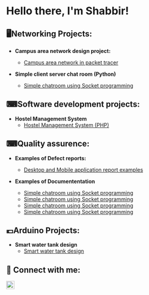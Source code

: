 <h1>Hello there, I'm Shabbir! </h1>

<h2>🖥Networking Projects:</h2>

- <b>Campus area network design project:</b>
  - [Campus area network in packet tracer](https://github.com/MrShabbir01/Campus-Area-Network)

- <b>Simple client server chat room (Python)</b>
  - [Simple chatroom using Socket programming](https://github.com/MrShabbir01/Client-server-chatroom.)


<h2>⌨Software development projects:</h2>

- <b>Hostel Management System</b>
  - [Hostel Management System (PHP)](https://github.com/MrShabbir01/Hostel-Management-System)


<h2>⌨Quality assurence:</h2>

- <b>Examples of Defect reports:</b>
  - [Desktop and Mobile application report examples](https://github.com/MrShabbir01/Bug-reports-in-Jira)

- <b>Examples of Documententation </b>
  - [Simple chatroom using Socket programming](https://github.com/MrShabbir01/Client-server-chatroom.)
  - [Simple chatroom using Socket programming](https://github.com/MrShabbir01/Client-server-chatroom.)
  - [Simple chatroom using Socket programming](https://github.com/MrShabbir01/Client-server-chatroom.)
  - [Simple chatroom using Socket programming](https://github.com/MrShabbir01/Client-server-chatroom.)


<h2>💶Arduino Projects: </h2>

- <b>Smart water tank design</b>
  - [Smart water tank design](https://github.com/MrShabbir01/Automated-Water-system-Arduino-Uno-)


<h2> 🤳 Connect with me:</h2>

[<img align="left" alt="JoshMadakor | LinkedIn" width="22px" src="https://cdn.jsdelivr.net/npm/simple-icons@v3/icons/linkedin.svg" />][linkedin]

[linkedin]: www.linkedin.com/in/shabbirmridha

<!--
**joshmadakor1/joshmadakor1** is a ✨ _special_ ✨ repository because its `README.md` (this file) appears on your GitHub profile.

Here are some ideas to get you started:

- 🔭 I’m currently working on ...
- 🌱 I’m currently learning ...
- 👯 I’m looking to collaborate on ...
- 🤔 I’m looking for help with ...
- 💬 Ask me about ...
- 📫 How to reach me: ...
- 😄 Pronouns: ...
- ⚡ Fun fact: ...
